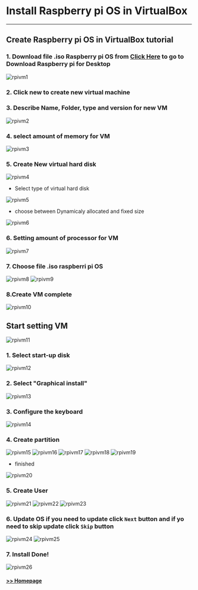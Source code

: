 # Install Raspberry pi OS in VirtualBox
-------------------------------------------------
## Create Raspberry pi OS in VirtualBox tutorial

### 1. Download file .iso Raspberry pi OS from [Click Here](https://www.raspberrypi.com/software/raspberry-pi-desktop/)  to go to Download Raspberry pi for Desktop

<img src="/Blog/picture/rpi_virtualbox/Screenshot 2022-10-20 211423.png" alt="rpivm1" />

### 2. Click new to create new virtual machine 


### 3. Describe Name, Folder, type and version for new VM

<img src="/Blog/picture/rpi_virtualbox/Screenshot 2022-09-28 213443.png" alt="rpivm2" />

### 4. select amount of memory for VM

<img src="/Blog/picture/rpi_virtualbox/Screenshot 2022-09-28 213507.png" alt="rpivm3" />

### 5. Create New virtual hard disk

<img src="/Blog/picture/rpi_virtualbox/Screenshot 2022-09-28 213524.png" alt="rpivm4" />

- Select type of virtual hard disk

<img src="/Blog/picture/rpi_virtualbox/Screenshot 2022-09-28 213539.png" alt="rpivm5" />

- choose between Dynamicaly allocated and fixed size

<img src="/Blog/picture/rpi_virtualbox/Screenshot 2022-09-28 213551.png" alt="rpivm6" />

### 6. Setting amount of processor for VM

<img src="/Blog/picture/rpi_virtualbox/Screenshot 2022-09-28 213655.png" alt="rpivm7" />

### 7. Choose file .iso raspberri pi OS

<img src="/Blog/picture/rpi_virtualbox/Screenshot 2022-09-28 213749.png" alt="rpivm8" />


<img src="/Blog/picture/rpi_virtualbox/Screenshot 2022-09-28 213800.png" alt="rpivm9" />


### 8.Create VM complete

<img src="/Blog/picture/rpi_virtualbox/Screenshot 2022-09-28 213816.png" alt="rpivm10" />


## Start setting VM

<img src="/Blog/picture/rpi_virtualbox/Screenshot 2022-09-28 213816.png" alt="rpivm11" />


### 1. Select start-up disk

<img src="/Blog/picture/rpi_virtualbox/Screenshot 2022-09-28 213856.png" alt="rpivm12" />

### 2. Select "Graphical install" 

<img src="/Blog/picture/rpi_virtualbox/Screenshot 2022-09-28 213955.png" alt="rpivm13" />

### 3. Configure the keyboard

<img src="/Blog/picture/rpi_virtualbox/Screenshot 2022-09-28 214141.png" alt="rpivm14" />

### 4. Create partition 

<img src="/Blog/picture/rpi_virtualbox/Screenshot 2022-09-28 214310.png" alt="rpivm15" />

<img src="/Blog/picture/rpi_virtualbox/Screenshot 2022-09-28 214354.png" alt="rpivm16" />

<img src="/Blog/picture/rpi_virtualbox/Screenshot 2022-09-28 215450.png" alt="rpivm17" />

<img src="/Blog/picture/rpi_virtualbox/Screenshot 2022-09-28 220107.png" alt="rpivm18" />

<img src="/Blog/picture/rpi_virtualbox/Screenshot 2022-09-28 220130.png" alt="rpivm19" />

- finished

<img src="/Blog/picture/rpi_virtualbox/Screenshot 2022-09-28 220510.png" alt="rpivm20" />

### 5. Create User 

<img src="/Blog/picture/rpi_virtualbox/Screenshot 2022-09-28 220816.png" alt="rpivm21" />

<img src="/Blog/picture/rpi_virtualbox/Screenshot 2022-09-28 220854.png" alt="rpivm22" />

<img src="/Blog/picture/rpi_virtualbox/Screenshot 2022-09-28 221030.png" alt="rpivm23" />

### 6. Update OS if you need to update click ```Next``` button and if yo need to skip update click ```Skip``` button

<img src="/Blog/picture/rpi_virtualbox/Screenshot 2022-09-28 221208.png" alt="rpivm24" />

<img src="/Blog/picture/rpi_virtualbox/Screenshot 2022-09-28 223615.png" alt="rpivm25" />

### 7. Install Done!

<img src="/Blog/picture/rpi_virtualbox/Screenshot 2022-09-28 223719.png" alt="rpivm26" />


#### [>> Homepage](https://pkrittapon.github.io)

